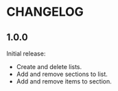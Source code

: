 # CHANGELOG

## 1.0.0

Initial release:

- Create and delete lists.
- Add and remove sections to list.
- Add and remove items to section.
